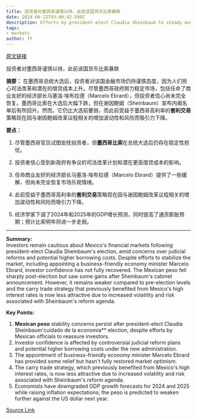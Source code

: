 ```yaml
---
title: 投资者对墨西哥谨慎以待，此前该国货币比索暴跌
date: 2024-06-22T03:00:42.590Z
description: Efforts by president-elect Claudia Sheinbaum to steady markets have enjoyed limited success
tags: 
- markets
author: ft
---
```


[原文链接](https://ft.com/content/073fedff-935d-459b-9d77-380f425752f0)

投资者对墨西哥谨慎以待，此前该国货币比索暴跌

**摘要：**
在墨西哥总统大选后，投资者对该国金融市场仍持谨慎态度，因为人们担心司法改革和潜在的借贷成本上升。尽管墨西哥政府努力稳定市场，包括任命了商业友好的经济部长马塞洛·埃布拉德（Marcelo Ebrard），但投资者信心尚未完全恢复。墨西哥比索在大选后大幅下跌，但在谢因鲍姆（Sheinbaum）宣布内阁名单后有所回升。然而，它仍比大选前要弱，而此前受益于墨西哥高利率的**套利交易**策略现在因与谢因鲍姆改革议程相关的增加波动性和风险而吸引力下降。

**要点：**

1. 尽管墨西哥官员试图安抚投资者，但**墨西哥比索**在总统大选后仍存在稳定性担忧。

2. 投资者信心受到新政府有争议的司法改革计划和潜在更高借贷成本的影响。

3. 任命商业友好的经济部长马塞洛·埃布拉德（Marcelo Ebrard）提供了一些缓解，但尚未完全恢复市场乐观情绪。

4. 此前受益于墨西哥高利率的**套利交易**策略现在因与谢因鲍姆改革议程相关的增加波动性和风险而吸引力下降。

5. 经济学家下调了2024年和2025年的GDP增长预测，同时提高了通货膨胀预期；预计比索明年将进一步走弱。

---

 **Summary:**  
Investors remain cautious about Mexico's financial markets following president-elect Claudia Sheinbaum's election, amid concerns over judicial reforms and potential higher borrowing costs. Despite efforts to stabilize the market, including appointing a business-friendly economy minister Marcelo Ebrard, investor confidence has not fully recovered. The Mexican peso fell sharply post-election but saw some gains after Sheinbaum's cabinet announcement. However, it remains weaker compared to pre-election levels and the carry trade strategy that previously benefited from Mexico's high interest rates is now less attractive due to increased volatility and risk associated with Sheinbaum's reform agenda.

**Key Points:**  
1. **Mexican peso** stability concerns persist after president-elect Claudia Sheinbaum'cuidado de la economía** election, despite efforts by Mexican officials to reassure investors.
2. Investor confidence is affected by controversial judicial reform plans and potential higher borrowing costs under the new administration.
3. The appointment of business-friendly economy minister Marcelo Ebrard has provided some relief but hasn't fully restored market optimism.
4. The carry trade strategy, which previously benefited from Mexico's high interest rates, is now less attractive due to increased volatility and risk associated with Sheinbaum's reform agenda.
5. Economists have downgraded GDP growth forecasts for 2024 and 2025 while raising inflation expectations; the peso is predicted to weaken further against the US dollar next year.

[Source Link](https://ft.com/content/073fedff-935d-459b-9d77-380f425752f0)

